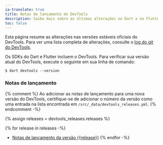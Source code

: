 ```yaml
---
ia-translate: true
title: Notas de lançamento do DevTools
description: Saiba mais sobre as últimas alterações no Dart e no Flutter DevTools.
toc: false
---
```


Esta página resume as alterações nas versões estáveis oficiais do DevTools.
Para ver uma lista completa de alterações, consulte o
[log do git do DevTools]({{site.repo.organization}}/devtools/commits/master).

Os SDKs do Dart e Flutter incluem o DevTools.
Para verificar sua versão atual do DevTools,
execute o seguinte em sua linha de comando:

```console
$ dart devtools --version
```

### Notas de lançamento

{% comment %}
Ao adicionar as notas de lançamento para uma nova versão do DevTools,
certifique-se de adicionar o número da versão como uma entrada na lista
encontrada em `/src/_data/devtools_releases.yml`.
{% endcomment -%}

{% assign releases = devtools_releases.releases %}

{% for release in releases -%}
* [Notas de lançamento da versão {{release}}](/tools/devtools/release-notes/release-notes-{{release}})
{% endfor -%}
